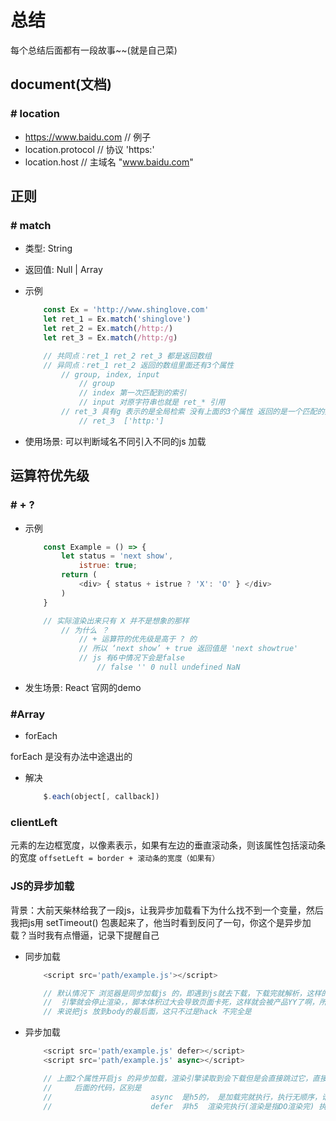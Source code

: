 # 总结

每个总结后面都有一段故事~~(就是自己菜)

## document(文档)

### # location

+ https://www.baidu.com // 例子
+ location.protocol // 协议 'https:'
+ location.host // 主域名 "www.baidu.com"

## 正则

### # match

+ 类型: String
+ 返回值: Null | Array
+ 示例

    ```js
        const Ex = 'http://www.shinglove.com'
        let ret_1 = Ex.match('shinglove')
        let ret_2 = Ex.match(/http:/)
        let ret_3 = Ex.match(/http:/g)

        // 共同点：ret_1 ret_2 ret_3 都是返回数组
        // 异同点：ret_1 ret_2 返回的数组里面还有3个属性
            // group, index, input
                // group
                // index 第一次匹配到的索引
                // input 对原字符串也就是 ret_* 引用
            // ret_3 具有g 表示的是全局检索 没有上面的3个属性 返回的是一个匹配的数据
                // ret_3  ['http:']
    ```

+ 使用场景: 可以判断域名不同引入不同的js 加载

## 运算符优先级

### # + ?

+ 示例

    ```js
        const Example = () => {
            let status = 'next show',
                istrue: true;
            return (
                <div> { status + istrue ? 'X': 'O' } </div>
            )
        }

        // 实际渲染出来只有 X 并不是想象的那样
            // 为什么 ？
                // + 运算符的优先级是高于 ? 的
                // 所以 ‘next show’ + true 返回值是 'next showtrue'
                // js 有6中情况下会是false
                    // false '' 0 null undefined NaN
    ```

+ 发生场景: React 官网的demo

### #Array

+ forEach

forEach 是没有办法中途退出的

+ 解决

    ```js
        $.each(object[, callback])
    ```

### clientLeft

元素的左边框宽度，以像素表示，如果有左边的垂直滚动条，则该属性包括滚动条的宽度 `offsetLeft = border + 滚动条的宽度（如果有）`

### JS的异步加载

背景：大前天柴林给我了一段js，让我异步加载看下为什么找不到一个变量，然后我把js用
setTimeout() 包裹起来了，他当时看到反问了一句，你这个是异步加载？当时我有点懵逼，记录下提醒自己

+ 同步加载

    ```js
        <script src='path/example.js'></script>

        // 默认情况下 浏览器是同步加载js 的，即遇到js就去下载，下载完就解析，这样的话渲染
        //  引擎就会停止渲染，，脚本体积过大会导致页面卡死，这样就会被产品YY了啊，所以一般
        // 来说把js 放到body的最后面，这只不过是hack 不完全是

    ```

+ 异步加载

    ```js
        <script src='path/example.js' defer></script>
        <script src='path/example.js' async></script>

        // 上面2个属性开启js 的异步加载，渲染引擎读取到会下载但是会直接跳过它，直接渲染
        //     后面的代码，区别是
        //                      async  是h5的， 是加载完就执行，执行无顺序，谁先加载就先执行
        //                      defer  非h5  渲染完执行(渲染是指DO渲染完) 执行有顺序
    ```
